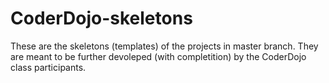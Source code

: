 CoderDojo-skeletons
===================

These are the skeletons (templates) of the projects in master branch.
They are meant to be further devoleped (with completition) by the CoderDojo
class participants.
